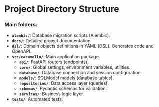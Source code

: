 # Project Directory Structure

### Main folders:
- **`alembic/`**: Database migration scripts (Alembic).
- **`docs/`**: Detailed project documentation.
- **`dsl/`**: Domain objects definitions in YAML (DSL). Generates code and OpenAPI.
- **`src/caramello/`**: Main application package.
  - **`api/`**: FastAPI routers (endpoints).
  - **`core/`**: Global settings, environment variables, utilities.
  - **`database/`**: Database connection and session configuration.
  - **`models/`**: SQLModel models (database tables).
  - **`repositories/`**: Data access layer (queries).
  - **`schemas/`**: Pydantic schemas for validation.
  - **`services/`**: Business logic layer.
- **`tests/`**: Automated tests.
